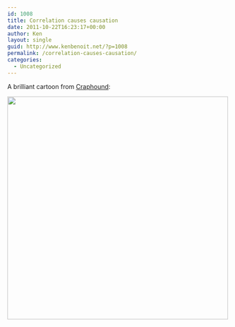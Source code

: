 ```yaml
---
id: 1008
title: Correlation causes causation
date: 2011-10-22T16:23:17+00:00
author: Ken
layout: single
guid: http://www.kenbenoit.net/?p=1008
permalink: /correlation-causes-causation/
categories:
  - Uncategorized
---
```


A brilliant cartoon from [Craphound](http://craphound.com/):


<img class="alignleft" title="Correlation causes causation, from Craphound.com" src="http://craphound.com/images/2010-09-27-Correlation-Loves-Causation.png.jpg" alt="" width="500" height="505" />

